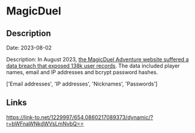 # MagicDuel

## Description

Date: 2023-08-02

Description:
In August 2023, <a href="https://magicduel.com/page/Announcement/view/5952" target="_blank" rel="noopener">the MagicDuel Adventure website suffered a data breach that exposed 138k user records</a>. The data included player names, email and IP addresses and bcrypt password hashes.


['Email addresses', 'IP addresses', 'Nicknames', 'Passwords']

## Links

https://link-to.net/1229997/654.0860217089373/dynamic/?r=bWFnaWNkdWVsLmNvbQ==
